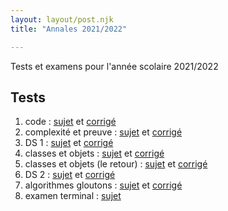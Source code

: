 ```yaml
---
layout: layout/post.njk 
title: "Annales 2021/2022"

---
```



<!-- début résumé -->

Tests et examens pour l'année scolaire 2021/2022

<!-- end résumé -->

## Tests

1. code : [sujet](./1_test_sujet) et [corrigé](./1_test_corrige)
2. complexité et preuve : [sujet](./2_test_sujet) et [corrigé](./2_test_corrige)
3. DS 1 : [sujet](./3_ds_sujet) et [corrigé](./3_ds_corrige)
4. classes et objets : [sujet](./4_test_sujet) et [corrigé](./4_test_corrige)
5. classes et objets (le retour) : [sujet](./5_test_sujet) et [corrigé](./5_test_corrige)
6. DS 2 : [sujet](./ds_2_sujet) et [corrigé](./ds_2_corrige)
7. algorithmes gloutons : [sujet](./6_test_sujet) et [corrigé](./6_test_corrige)
8. examen terminal : [sujet](./7_et_sujet)
